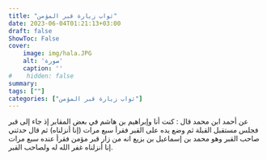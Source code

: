```yaml
---
title: "ثواب زيارة قبر المؤمن" 
date: 2023-06-04T01:21:13+03:00
draft: false
ShowToc: False
cover:
    image: img/hala.JPG
    alt: 'صورة'
    caption: ''
#    hidden: false
summary: 
tags: [""]
categories: ["ثواب زيارة قبر المؤمن"]
---
```

عن أحمد
ابن محمد قال : كنت أنا وإبراهيم بن هاشم في بعض المقابر إذ جاء إلى
قبر فجلس مستقبل القبلة ثم وضع يده على القبر فقرأ سبع مرات (إنا
أنزلناه) ثم قال حدثني صاحب القبر وهو محمد بن إسماعيل بن بزيع انه
من زار قبر مؤمن فقرأ عنده سبع مرات إنا أنزلناه غفر الله له
ولصاحب القبر.


